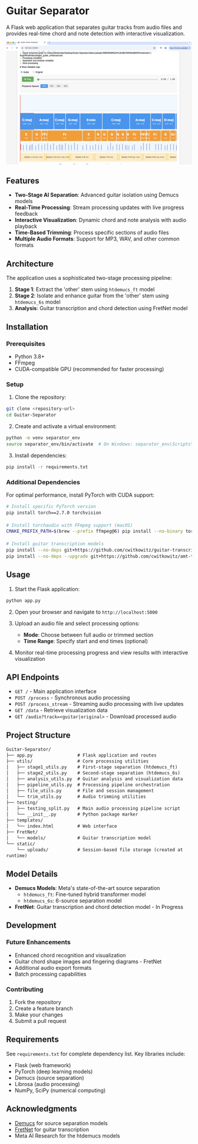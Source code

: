 # Guitar Separator

A Flask web application that separates guitar tracks from audio files and provides real-time chord and note detection with interactive visualization.

![alt text](image.png)

## Features

- **Two-Stage AI Separation**: Advanced guitar isolation using Demucs models
- **Real-Time Processing**: Stream processing updates with live progress feedback
- **Interactive Visualization**: Dynamic chord and note analysis with audio playback
- **Time-Based Trimming**: Process specific sections of audio files
- **Multiple Audio Formats**: Support for MP3, WAV, and other common formats

## Architecture

The application uses a sophisticated two-stage processing pipeline:

1. **Stage 1**: Extract the 'other' stem using `htdemucs_ft` model
2. **Stage 2**: Isolate and enhance guitar from the 'other' stem using `htdemucs_6s` model
3. **Analysis**: Guitar transcription and chord detection using FretNet model

## Installation

### Prerequisites

- Python 3.8+
- FFmpeg
- CUDA-compatible GPU (recommended for faster processing)

### Setup

1. Clone the repository:
```bash
git clone <repository-url>
cd Guitar-Separator
```

2. Create and activate a virtual environment:
```bash
python -m venv separator_env
source separator_env/bin/activate  # On Windows: separator_env\Scripts\activate
```

3. Install dependencies:
```bash
pip install -r requirements.txt
```

### Additional Dependencies

For optimal performance, install PyTorch with CUDA support:
```bash
# Install specific PyTorch version
pip install torch==2.7.0 torchvision

# Install torchaudio with FFmpeg support (macOS)
CMAKE_PREFIX_PATH=$(brew --prefix ffmpeg@6) pip install --no-binary torchaudio torchaudio

# Install guitar transcription models
pip install --no-deps git+https://github.com/cwitkowitz/guitar-transcription-continuous
pip install --no-deps --upgrade git+https://github.com/cwitkowitz/amt-tools
```

## Usage

1. Start the Flask application:
```bash
python app.py
```

2. Open your browser and navigate to `http://localhost:5000`

3. Upload an audio file and select processing options:
   - **Mode**: Choose between full audio or trimmed section
   - **Time Range**: Specify start and end times (optional)

4. Monitor real-time processing progress and view results with interactive visualization

## API Endpoints

- `GET /` - Main application interface
- `POST /process` - Synchronous audio processing
- `POST /process_stream` - Streaming audio processing with live updates
- `GET /data` - Retrieve visualization data
- `GET /audio?track=<guitar|original>` - Download processed audio

## Project Structure

```
Guitar-Separator/
├── app.py                 # Flask application and routes
├── utils/                 # Core processing utilities
│   ├── stage1_utils.py    # First-stage separation (htdemucs_ft)
│   ├── stage2_utils.py    # Second-stage separation (htdemucs_6s)
│   ├── analysis_utils.py  # Guitar analysis and visualization data
│   ├── pipeline_utils.py  # Processing pipeline orchestration
│   ├── file_utils.py      # File and session management
│   └── trim_utils.py      # Audio trimming utilities
├── testing/
│   ├── testing_split.py   # Main audio processing pipeline script
│   └── __init__.py        # Python package marker
├── templates/
│   └── index.html         # Web interface
├── FretNet/
│   └── models/            # Guitar transcription model
└── static/
    └── uploads/           # Session-based file storage (created at runtime)
```

## Model Details

- **Demucs Models**: Meta's state-of-the-art source separation
  - `htdemucs_ft`: Fine-tuned hybrid transformer model
  - `htdemucs_6s`: 6-source separation model
- **FretNet**: Guitar transcription and chord detection model - In Progress

## Development

### Future Enhancements

- Enhanced chord recognition and visualization
- Guitar chord shape images and fingering diagrams - FretNet
- Additional audio export formats
- Batch processing capabilities

### Contributing

1. Fork the repository
2. Create a feature branch
3. Make your changes
4. Submit a pull request

## Requirements

See `requirements.txt` for complete dependency list. Key libraries include:

- Flask (web framework)
- PyTorch (deep learning models)
- Demucs (source separation)
- Librosa (audio processing)
- NumPy, SciPy (numerical computing)


## Acknowledgments

- [Demucs](https://github.com/facebookresearch/demucs) for source separation models
- [FretNet](https://github.com/cwitkowitz/guitar-transcription-continuous) for guitar transcription
- Meta AI Research for the htdemucs models
